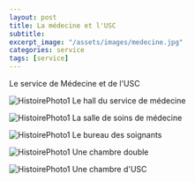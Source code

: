 ```yaml
---
layout: post
title: La médecine et l'USC
subtitle:
excerpt_image: "/assets/images/medecine.jpg"
categories: service
tags: [service]
---
```


Le service de Médecine et de l'USC


![HistoirePhoto1](https://ch-clamecy.github.io/JEP2025/assets/images/medecine1.jpg)  Le hall du service de médecine


![HistoirePhoto1](https://ch-clamecy.github.io/JEP2025/assets/images/medecine4.jpg)  La salle de soins de médecine


![HistoirePhoto1](https://ch-clamecy.github.io/JEP2025/assets/images/medecine5.jpg)  Le bureau des soignants


![HistoirePhoto1](https://ch-clamecy.github.io/JEP2025/assets/images/medecine3.jpg)  Une chambre double


![HistoirePhoto1](https://ch-clamecy.github.io/JEP2025/assets/images/usc.jpg)  Une chambre d'USC
